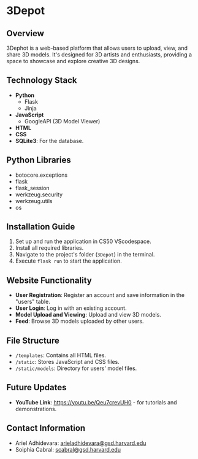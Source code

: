 # 3Depot

## Overview

3Dephot is a web-based platform that allows users to upload, view, and share 3D models. It's designed for 3D artists and enthusiasts, providing a space to showcase and explore creative 3D designs.

## Technology Stack

- **Python**
  - Flask
  - Jinja
- **JavaScript**
  - GoogleAPI (3D Model Viewer)
- **HTML**
- **CSS**
- **SQLite3**: For the database.

## Python Libraries

- botocore.exceptions
- flask
- flask_session
- werkzeug.security
- werkzeug.utils
- os

## Installation Guide

1. Set up and run the application in CS50 VScodespace.
2. Install all required libraries.
3. Navigate to the project's folder (`3Depot`) in the terminal.
4. Execute `flask run` to start the application.

## Website Functionality

- **User Registration**: Register an account and save information in the "users" table.
- **User Login**: Log in with an existing account.
- **Model Upload and Viewing**: Upload and view 3D models.
- **Feed**: Browse 3D models uploaded by other users.

## File Structure

- `/templates`: Contains all HTML files.
- `/static`: Stores JavaScript and CSS files.
- `/static/models`: Directory for users' model files.

## Future Updates

- **YouTube Link**: https://youtu.be/Qeu7crevUH0 - for tutorials and demonstrations.

## Contact Information

- Ariel Adhidevara: arieladhidevara@gsd.harvard.edu
- Soiphia Cabral: scabral@gsd.harvard.edu
